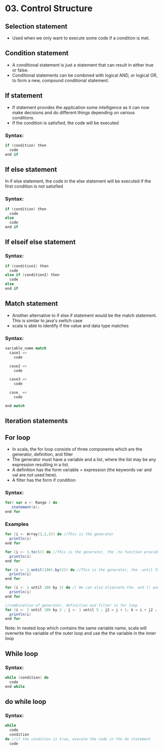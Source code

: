 # 03. Control Structure

## Selection statement
- Used when we only want to execute some code if a condition is met.

## Condition statement
- A conditional statement is just a statement that can result in either true or false. 
- Conditional statements can be combined with logical AND, or logical OR, to form a new, compound conditional statement.

## If statement
- If statement provides the application some intelligence as it can now make decisions and do different things depending on various conditions.
- If the condition is satisfied, the code will be executed 

### Syntax:

```scala
if (condition) then
  code
end if
```

## If else statement
In if else statement,  the code in the else statement will be executed if the first condition is not satisfied

### Syntax:

```scala
if (condition) then
  code
else
  code
end if
```

## If elseif else statement

### Syntax:

```scala
if (condition1) then
  code
else if (condition2) then
  code
else
end if
```

## Match statement
- Another alternative to if else if statement would be the match statement. This is similar to java's switch case
- scala is able to identify if the value and data type matches

### Syntax:

```scala
variable_name match
  case1 =>
    code

  case2 =>
    code 

  case3 =>
    code

  case_ =>
    code

end match
```

## Iteration statements

## For loop
- In scala, the for loop consists of three components which are the generator, definition, and filter
- The generator must have a variable and a list, where the list may be any expression resulting in a list.
- A definition has the form variable = expression (the keywords var and val are not used here).
- A filter has the form if condition

### Syntax:

```scala
for( var x <- Range ) do
   statement(s);
end for
```

### Examples

```scala
for (i <- Array(1,2,3)) do //This is the generator
  println(i)
end for
```

```scala
for (i <- 1.to(5)) do //This is the generator, the .to function provides a collection of range of numbers from 1 to 5
  println(i)
end for
```

```scala
for (i <- 1.until(100).by(2)) do //This is the generator, the .until function provides a collection of range of numbers from 1 to 99 while the .by function indicates a step of 2
  println(i)
end for
```

```scala
for (i <- 1 until 100 by 2) do // We can also eliminate the. and () and write it one shot 
  println(i)
end for
```

```scala
//combination of generator, definition and filter in for loop
for (i <- 1 until 100 by 2 ; j <- 1 until 5 ; j2 = j + 1; k = i + j2 ; if k < 10) do //  j2 = j + 1; k = i + j2 is the definition, the if statement is the filter
  println(i)
end for
```

Note: In nested loop which contains the same variable name, scala will overwrite the variable of the outer loop and use the the variable in the inner loop

## While loop

### Syntax:

```scala
while (condition) do
  code
end while
```

## do while loop

### Syntax:

```scala
while
  code
  condition
do //if the condition is true, execute the code in the do statement
  code
```

